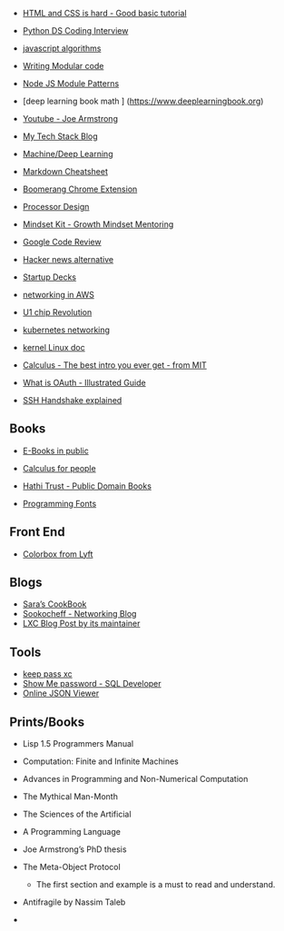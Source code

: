 - [HTML and CSS is hard - Good basic tutorial](https://internetingishard.com/html-and-css/)

- [Python DS Coding Interview](https://www.interviewcake.com/article/python/data-structures-coding-interview)

- [javascript algorithms](https://github.com/trekhleb/javascript-algorithms) 

- [Writing Modular code](https://addyosmani.com/writing-modular-js/?source=post_page---------------------------)

- [Node JS Module Patterns](https://darrenderidder.github.io/talks/ModulePatterns/#/)

- [deep learning book math ] (https://www.deeplearningbook.org)

- [Youtube - Joe Armstrong](https://youtu.be/rmueBVrLKcY?t=1949)

- [My Tech Stack Blog](http://mytechstack.blogspot.com)

- [Machine/Deep Learning ](https://docs.google.com/presentation/d/1kSuQyW5DTnkVaZEjGYCkfOxvzCqGEFzWBy4e9Uedd9k/preview?imm_mid=0f9b7e&cmp=em-data-na-na-newsltr_20171213&slide=id.g26e9e6b8ff_0_34)

- [Markdown Cheatsheet](https://help.github.com/en/articles/basic-writing-and-formatting-syntax)

- [Boomerang Chrome Extension](https://chrome.google.com/webstore/detail/boomerang-soap-rest-clien/eipdnjedkpcnlmmdfdkgfpljanehloah?hl=en)

- [Processor Design](http://www.gamezero.com/team-0/articles/math_magic/micro/index.html)

- [Mindset Kit - Growth Mindset Mentoring](https://www.mindsetkit.org/)

- [Google Code Review](https://google.github.io/eng-practices/review/reviewer/)
- [Hacker news alternative](https://hackerer.news/)
- [Startup Decks ](https://startupdecks.co/)
- [networking in AWS](https://grahamlyons.com/article/everything-you-need-to-know-about-networking-on-aws)
- [U1 chip Revolution](https://sixcolors.com/post/2019/09/the-u1-chip-in-the-iphone-11-is-the-beginning-of-an-ultra-wideband-revolution/)
- [kubernetes networking](https://sookocheff.com/post/kubernetes/understanding-kubernetes-networking-model/)


- [kernel Linux doc](https://www.kernel.org/doc/html/latest/)
- [Calculus - The best intro you ever get - from MIT ](https://ocw.mit.edu/resources/res-18-001-calculus-online-textbook-spring-2005/textbook/)
- [What is OAuth - Illustrated Guide](https://developer.okta.com/blog/2019/10/21/illustrated-guide-to-oauth-and-oidc)
- [SSH Handshake explained ](https://gravitational.com/blog/ssh-handshake-explained/)


## Books 

- [E-Books in public](https://standardebooks.org/ebooks/e-nesbit/the-railway-children) 

- [Calculus for people](https://www.geogebra.org/m/x39ys4d7#material/emxhjg78)

- [Hathi Trust - Public Domain Books ](https://www.hathitrust.org/)


-  [Programming Fonts](https://app.programmingfonts.org/)

## Front End 

- [Colorbox from Lyft ](https://www.colorbox.io/)



## Blogs 

- [Sara’s CookBook](https://saraio.github.io/sarascookbook/)
- [Sookocheff - Networking Blog](https://sookocheff.com/)
- [LXC Blog Post by its maintainer](https://stgraber.org/2013/12/20/lxc-1-0-blog-post-series/)

## Tools

- [keep pass xc](https://keepassxc.org/project/)
- [Show Me password - SQL Developer](http://show-me-password.tomecode.com/)
- [Online JSON Viewer ](http://jsonviewer.stack.hu/)


## Prints/Books

- Lisp 1.5 Programmers Manual
- Computation: Finite and Infinite Machines
- Advances in Programming and Non-Numerical Computation
- The Mythical Man-Month
- The Sciences of the Artificial
- A Programming Language
- Joe Armstrong’s PhD thesis
- The Meta-Object Protocol
    - The first section and example is a must to read and understand.
- Antifragile by Nassim Taleb

- 